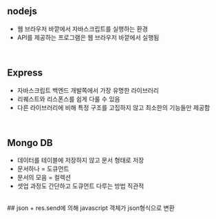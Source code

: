 ## nodejs
+ 웹 브라우저 바깥에서 자바스크립트를 실행하는 환경
+ API를 제공하는 프로그램은 웹 브라우저 바깥에서 실행됨
<br/>

## Express
+ 자바스크립트 백엔드 개발쪽에서 가장 유명한 라이브러리
+ 리퀘스트와 리스폰스를 쉽게 다룰 수 있음
+ 다른 라이브러리에 비해 특정 구조를 고집하지 않고 최소한의 기능들만 제공함
<br/>

## Mongo DB
+ 데이터를 테이블에 저장하지 않고 문서 형태로 저장
+ 문서하나 = 도큐먼트
+ 문서의 모음 = 컬렉션
+ 셋업 과정도 간단하고 도큐먼트 다루는 방법 직관적 

<br/>
## json
+ res.send에 의해 javascript 객체가 json형식으로 변환 
